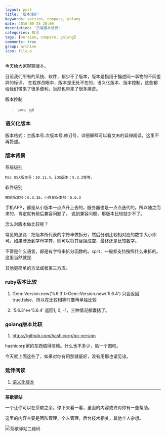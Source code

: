```yaml
---
layout: post
title: '版本浅析'
keywords: version, compare, golang
date: 2016-05-25 20:00
description: '日常版本分析'
categories: 技术
tags: [version, compare, golang]
comments: true
group: archive
icon: file-o
---
```


今天给大家聊聊版本。

目前我们所有的系统、软件，都少不了版本，版本是指用于描述同一事物的不同差异的标识。
在程序员眼中，版本是无处不在的，语义化版本、版本控制，这些都给我们带来了很多便利，当然也带来了很多痛苦。

版本控制

>svn，git

<!--more-->

### 语义化版本 ###

版本格式：主版本号.次版本号.修订号，详细解释可以看文末的延伸阅读，这里不再赘述。

### 版本背景 ###

系统级别

	Mac OSX版本号：10.11.4，iOS版本：9.3.2等等，

软件级别

	微信版本号：6.3.16，小恩爱版本号：5.6.3

​手机APP，都是从小版本一点点升上去的，服务器也是一点点迭代的，所以随之而来的，肯定就有前后兼容问题了。
说到兼容问题，那版本比较就少不了。

怎么对版本做比较呢？

常见的思路：把版本所代表的字符串做拆分，然后分别比较相对应的数字大小即可。如果涉及到字母字符，则可以将其替换成空，最终还是比较数字。

不管是什么语言，都是有字符串拆分函数的。split，一般都支持按照什么来拆的。这里当然就是.

其他更简单的方法或者第三方库。

### ruby版本比较 ###

1. Gem::Version.new('5.6.3')>Gem::Version.new('5.6.4')
只会返回true,false，所以在比较相等时要再单独比较

2. '5.6.3'<=>'5.6.4'
返回1, 0, -1，三种情况都囊括了。

### golang版本比较 ###

1. https://github.com/hashicorp/go-version

hashicorp家的东西值得信赖。什么也不多少，贴一个图吧。


今天就上面这些了，如果对你有用那就最好，没有用那也请见谅。


### 延伸阅读 ###

1. [语义化版本](http://semver.org/lang/zh-CN/)

----

**茶歇驿站**

一个让你可以在茶歇之余，停下来看一看，里面的内容或许对你有一些帮助。

这里的内容主要是团队管理，个人管理，后台技术相关，其他个人杂想。

![茶歇驿站二维码](http://ww4.sinaimg.cn/large/824dcde4gw1f358o5j022j20by0bywf8.jpg)

